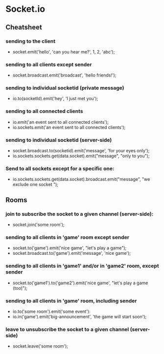 # Socket.io

## Cheatsheet

### sending to the client

-   socket.emit('hello', 'can you hear me?', 1, 2, 'abc');

### sending to all clients except sender

-   socket.broadcast.emit('broadcast', 'hello friends!');

### sending to individual socketid (private message)

-   io.to(socketId).emit('hey', 'I just met you');

### sending to all connected clients

-   io.emit('an event sent to all connected clients');
-   io.sockets.emit('an event sent to all connected clients');

### sending to individual socketid (server-side)

-   socket.broadcast.to(socketid).emit('message', 'for your eyes only');
-   io.sockets.sockets.get(data.socket).emit("message", "only to you");

### Send to all sockets except for a specific one:

-   io.sockets.sockets.get(data.socket).broadcast.emit("message", "we exclude one socket ");

## Rooms

### join to subscribe the socket to a given channel (server-side):

-   socket.join('some room');

### sending to all clients in 'game' room except sender

-   socket.to('game').emit('nice game', "let's play a game");
-   socket.broadcast.to('game').emit('message', 'nice game');

### sending to all clients in 'game1' and/or in 'game2' room, except sender

-   socket.to('game1').to('game2').emit('nice game', "let's play a game (too)");

### sending to all clients in 'game' room, including sender

-   io.to('some room').emit('some event'):
-   io.in('game').emit('big-announcement', 'the game will start soon');

### leave to unsubscribe the socket to a given channel (server-side)

-   socket.leave('some room');
